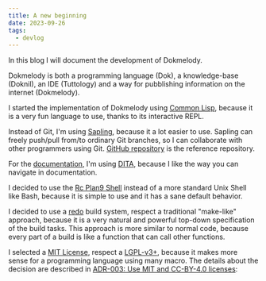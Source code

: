```yaml
---
title: A new beginning
date: 2023-09-26
tags:
  - devlog
---
```


In this blog I will document the development of Dokmelody.

Dokmelody is both a programming language (Dok), a knowledge-base (Doknil), an IDE (Tuttology) and a way for pubblishing information on the internet (Dokmelody).

I started the implementation of Dokmelody using [Common Lisp](https://en.wikipedia.org/wiki/Common_Lisp), because it is a very fun language to use, thanks to its interactive REPL.

Instead of Git, I'm using [Sapling](https://sapling-scm.com/), because it a lot easier to use. Sapling can freely push/pull from/to ordinary Git branches, so I can collaborate with other programmers using Git. [GitHub repository](https://github.com/dokmelody/bootstrapping) is the reference repository.

For the [documentation](/docs/topics/dokmelody/about-dokmelody.html), I'm using [DITA](https://en.wikipedia.org/wiki/Darwin_Information_Typing_Architecture), because I like the way you can navigate in documentation.

I decided to use the [Rc Plan9 Shell](http://doc.cat-v.org/plan_9/4th_edition/papers/rc) instead of a more standard Unix Shell like Bash, because it is simple to use and it has a sane default behavior.

I decided to use a [redo](https://github.com/apenwarr/redo) build system, respect a traditional "make-like" approach, because it is a very natural and powerful top-down specification of the build tasks. This approach is more similar to normal code, because every part of a build is like a function that can call other functions.

I selected a [MIT License](https://opensource.org/license/mit/), respect a [LGPL-v3+](https://www.gnu.org/licenses/lgpl-3.0.en.html), because it makes more sense for a programming language using many macro. The details about the decision are described in [ADR-003: Use MIT and CC-BY-4.0 licenses](/docs/topics/references/ADR/ADR-003-use-MIT-and-CC-BY-licenses.html):


